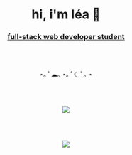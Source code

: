 <h1 align="center">hi, i'm léa 🌙</h1>
<h3 align="center"><ins>full-stack web developer student</ins></h3>  
  <br>
  <br>
  
  <p align="center">
                 ⋆｡ ﾟ☁︎｡ ⋆｡ ﾟ☾ ﾟ｡ ⋆
  </p>
  <br>
  <br>
  
  <p align="center">
  <img align="center" src="https://github-readme-stats.vercel.app/api?username=xmnchild&theme=nord&show_icons=true" />
  </p>
  
  
<br>
<br>
<p align="center">
  <a href="https://skillicons.dev">
    <img src="https://skillicons.dev/icons?i=git,bash,bsd,gitlba,idea,jquery,raspberrypi,arduino,bootstrap,css,express,nodejs,mongodb,figma,html,js,java,laravel,linux,mysql,php,py,react,tailwind,vscode,xd,docker,ansible&theme=light&perline=11" />
  </a>
</p>
